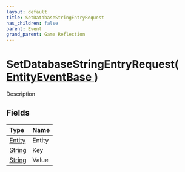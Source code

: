 ```yaml
---
layout: default
title: SetDatabaseStringEntryRequest
has_children: false
parent: Event
grand_parent: Game Reflection
---
```

# SetDatabaseStringEntryRequest( [ EntityEventBase ](/riftbreaker-wiki/docs/game-reflection/events/entity_event_base/) )
Description 

## Fields

| Type | Name |
|:----------|:--------------|
| [Entity](/riftbreaker-wiki/docs/game-reflection/classes/entity/) | Entity |
| [String](/riftbreaker-wiki/docs/game-reflection/components/string/) | Key |
| [String](/riftbreaker-wiki/docs/game-reflection/components/string/) | Value |

